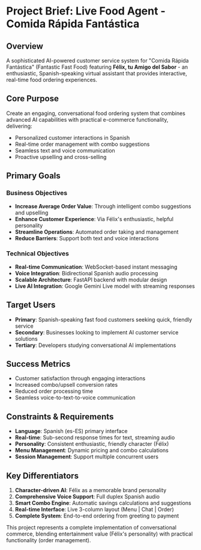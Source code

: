 # Project Brief: Live Food Agent - Comida Rápida Fantástica

## Overview
A sophisticated AI-powered customer service system for "Comida Rápida Fantástica" (Fantastic Fast Food) featuring **Félix, tu Amigo del Sabor** - an enthusiastic, Spanish-speaking virtual assistant that provides interactive, real-time food ordering experiences.

## Core Purpose
Create an engaging, conversational food ordering system that combines advanced AI capabilities with practical e-commerce functionality, delivering:
- Personalized customer interactions in Spanish
- Real-time order management with combo suggestions
- Seamless text and voice communication
- Proactive upselling and cross-selling

## Primary Goals

### Business Objectives
- **Increase Average Order Value**: Through intelligent combo suggestions and upselling
- **Enhance Customer Experience**: Via Félix's enthusiastic, helpful personality
- **Streamline Operations**: Automated order taking and management
- **Reduce Barriers**: Support both text and voice interactions

### Technical Objectives
- **Real-time Communication**: WebSocket-based instant messaging
- **Voice Integration**: Bidirectional Spanish audio processing
- **Scalable Architecture**: FastAPI backend with modular design
- **Live AI Integration**: Google Gemini Live model with streaming responses

## Target Users
- **Primary**: Spanish-speaking fast food customers seeking quick, friendly service
- **Secondary**: Businesses looking to implement AI customer service solutions
- **Tertiary**: Developers studying conversational AI implementations

## Success Metrics
- Customer satisfaction through engaging interactions
- Increased combo/upsell conversion rates
- Reduced order processing time
- Seamless voice-to-text-to-voice communication

## Constraints & Requirements
- **Language**: Spanish (es-ES) primary interface
- **Real-time**: Sub-second response times for text, streaming audio
- **Personality**: Consistent enthusiastic, friendly character (Félix)
- **Menu Management**: Dynamic pricing and combo calculations
- **Session Management**: Support multiple concurrent users

## Key Differentiators
1. **Character-driven AI**: Félix as a memorable brand personality
2. **Comprehensive Voice Support**: Full duplex Spanish audio
3. **Smart Combo Engine**: Automatic savings calculations and suggestions
4. **Real-time Interface**: Live 3-column layout (Menu | Chat | Order)
5. **Complete System**: End-to-end ordering from greeting to payment

This project represents a complete implementation of conversational commerce, blending entertainment value (Félix's personality) with practical functionality (order management).
